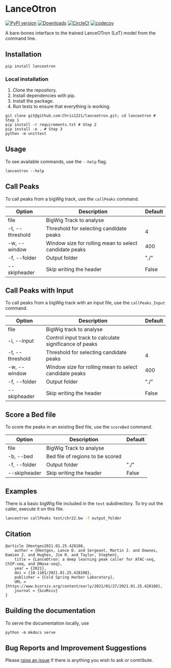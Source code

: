 # LanceOtron

[![PyPI version](https://badge.fury.io/py/lanceotron.svg)](https://badge.fury.io/py/lanceotron) [![Downloads](https://pepy.tech/badge/lanceotron)](https://pepy.tech/project/lanceotron) [![CircleCI](https://circleci.com/gh/Chris1221/lanceotron/tree/main.svg?style=shield)](https://circleci.com/gh/Chris1221/lanceotron/tree/main) [![codecov](https://codecov.io/gh/Chris1221/lanceotron/branch/main/graph/badge.svg?token=yhL3YI00UP)](https://codecov.io/gh/Chris1221/lanceotron)

A bare-bones interface to the trained LanceOTron (LoT) model from the command line.

## Installation

```{sh}
pip install lanceotron
```

### Local installation 

1. Clone the repository.
2. Install dependencies with pip.
3. Install the package.
4. Run tests to ensure that everything is working.

```{sh}
git clone git@github.com:Chris1221/lanceotron.git; cd lanceotron # Step 1
pip install -r requirements.txt # Step 2
pip install -e . # Step 3
python -m unittest
```

## Usage

To see available commands, use the `--help` flag.

```
lanceotron --help
```

## Call Peaks

To call peaks from a bigWig track, use the `callPeaks` command.

| Option          | Description                                            | Default |
|-----------------|--------------------------------------------------------|---------|
| file            | BigWig Track to analyse                                |         |
| -t, --threshold | Threshold for selecting candidate peaks                | 4       |
| -w, --window    | Window size for rolling mean to select candidate peaks | 400     |
| -f, --folder    | Output folder                                          | "./"    |
| --skipheader    | Skip writing the header                                | False   |


## Call Peaks with Input

To call peaks from a bigWig track with an input file, use the `callPeaks_Input` command.

| Option          | Description                                            | Default |
|-----------------|--------------------------------------------------------|---------|
| file            |  BigWig track to analyse                                |         |
| -i, --input     | Control input track to calculate significance of peaks                               |         |
| -t, --threshold | Threshold for selecting candidate peaks                | 4       |
| -w, --window    | Window size for rolling mean to select candidate peaks | 400     |
| -f, --folder    | Output folder                                          | "./"    |
| --skipheader    | Skip writing the header                                | False   |

## Score a Bed file

To score the peaks in an existing Bed file, use the `scoreBed` command.

| Option          | Description                                            | Default |
|-----------------|--------------------------------------------------------|---------|
| file            | BigWig Track to analyse                                |         |
| -b, --bed | Bed file of regions to be scored                |        |
| -f, --folder    | Output folder                                          | "./"    |
| --skipheader    | Skip writing the header                                | False   |


## Examples

There is a basic bigWig file included in the `test` subdirectory. To try out the caller, execute it on this file. 

```sh
lanceotron callPeaks test/chr22.bw -f output_folder
```

## Citation

```{bibtex}
@article {Hentges2021.01.25.428108,
	author = {Hentges, Lance D. and Sergeant, Martin J. and Downes, Damien J. and Hughes, Jim R. and Taylor, Stephen},
	title = {LanceOtron: a deep learning peak caller for ATAC-seq, ChIP-seq, and DNase-seq},
	year = {2021},
	doi = {10.1101/2021.01.25.428108},
	publisher = {Cold Spring Harbor Laboratory},
	URL = {https://www.biorxiv.org/content/early/2021/01/27/2021.01.25.428108},
	journal = {bioRxiv}
}
```

## Building the documentation

To serve the documentation locally, use

```
python -m mkdocs serve
```

## Bug Reports and Improvement Suggestions

Please [raise an issue](https://github.com/Chris1221/lanceotron/issues/new/choose) if there is anything you wish to ask or contribute. 

